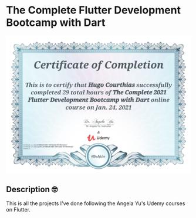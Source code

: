 # The Complete Flutter Development Bootcamp with Dart
![Certificate of completion](./.github/readme_images/certificate_of_completion.jpg)

## Description 🤓

This is all the projects I've done following the Angela Yu's Udemy courses on Flutter.
